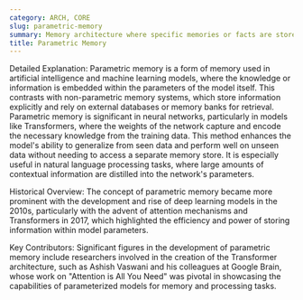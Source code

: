 ```yaml
---
category: ARCH, CORE
slug: parametric-memory
summary: Memory architecture where specific memories or facts are stored using parameterized models, often used to improve efficiency in storing and retrieving information in machine learning systems.
title: Parametric Memory
---
```


Detailed Explanation: Parametric memory is a form of memory used in artificial intelligence and machine learning models, where the knowledge or information is embedded within the parameters of the model itself. This contrasts with non-parametric memory systems, which store information explicitly and rely on external databases or memory banks for retrieval. Parametric memory is significant in neural networks, particularly in models like Transformers, where the weights of the network capture and encode the necessary knowledge from the training data. This method enhances the model's ability to generalize from seen data and perform well on unseen data without needing to access a separate memory store. It is especially useful in natural language processing tasks, where large amounts of contextual information are distilled into the network's parameters.

Historical Overview: The concept of parametric memory became more prominent with the development and rise of deep learning models in the 2010s, particularly with the advent of attention mechanisms and Transformers in 2017, which highlighted the efficiency and power of storing information within model parameters.

Key Contributors: Significant figures in the development of parametric memory include researchers involved in the creation of the Transformer architecture, such as Ashish Vaswani and his colleagues at Google Brain, whose work on "Attention is All You Need" was pivotal in showcasing the capabilities of parameterized models for memory and processing tasks.